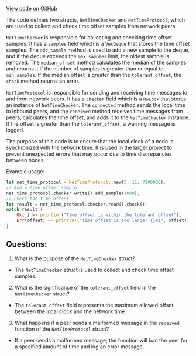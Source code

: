 [View code on GitHub](https://github.com/nervosnetwork/ckb/sync/src/net_time_checker.rs)

The code defines two structs, `NetTimeChecker` and `NetTimeProtocol`, which are used to collect and check time offset samples from network peers. 

`NetTimeChecker` is responsible for collecting and checking time offset samples. It has a `samples` field which is a `VecDeque` that stores the time offset samples. The `add_sample` method is used to add a new sample to the deque, and if the deque exceeds the `max_samples` limit, the oldest sample is removed. The `median_offset` method calculates the median of the samples and returns it if the number of samples is greater than or equal to `min_samples`. If the median offset is greater than the `tolerant_offset`, the `check` method returns an error.

`NetTimeProtocol` is responsible for sending and receiving time messages to and from network peers. It has a `checker` field which is a `RwLock` that stores an instance of `NetTimeChecker`. The `connected` method sends the local time to inbound peers, and the `received` method receives time messages from peers, calculates the time offset, and adds it to the `NetTimeChecker` instance. If the offset is greater than the `tolerant_offset`, a warning message is logged.

The purpose of this code is to ensure that the local clock of a node is synchronized with the network time. It is used in the larger project to prevent unexpected errors that may occur due to time discrepancies between nodes. 

Example usage:

```rust
let net_time_protocol = NetTimeProtocol::new(5, 11, 7200000);
// Add a time offset sample
net_time_protocol.checker.write().add_sample(1000);
// Check the time offset
let result = net_time_protocol.checker.read().check();
match result {
    Ok(_) => println!("Time offset is within the tolerant offset"),
    Err(offset) => println!("Time offset is too large: {}ms", offset),
}
```
## Questions: 
 1. What is the purpose of the `NetTimeChecker` struct?
- The `NetTimeChecker` struct is used to collect and check time offset samples.
2. What is the significance of the `tolerant_offset` field in the `NetTimeChecker` struct?
- The `tolerant_offset` field represents the maximum allowed offset between the local clock and the network time.
3. What happens if a peer sends a malformed message in the `received` function of the `NetTimeProtocol` struct?
- If a peer sends a malformed message, the function will ban the peer for a specified amount of time and log an error message.
